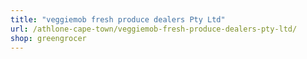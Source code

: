 ```yaml
---
title: "veggiemob fresh produce dealers Pty Ltd"
url: /athlone-cape-town/veggiemob-fresh-produce-dealers-pty-ltd/
shop: greengrocer
---
```


